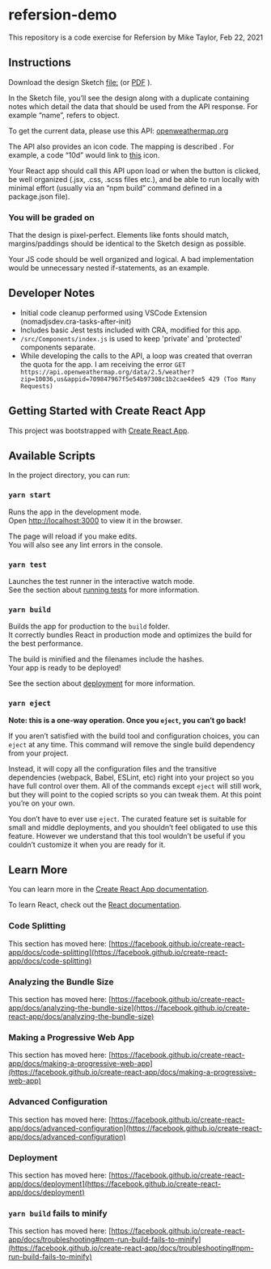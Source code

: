 # refersion-demo

This repository is a code exercise for Refersion by Mike Taylor, Feb 22, 2021

## Instructions

Download the design Sketch  [file:](http://cloud.refersion.com/c15a5d94bcfb) (or [PDF](http://cloud.refersion.com/c9f1b8302135/weatherapp.pdf) ).

In the Sketch file, you’ll see the design along with a duplicate containing notes which detail the data that should be used from the API response. For example “name”, refers to  object.

To get the current data, please use this API: [openweathermap.org](https://api.openweathermap.org/data/2.5/weather?zip=10036,us&appid=709847967f5e54b97308c1b2cae4dee5)

The API also provides an icon code. The mapping is described . For example, a code “10d” would link to [this](http://openweathermap.org/img/w/10d.png) icon.

Your React app should call this API upon load or when the button is clicked, be well organized (.jsx, .css, .scss files etc.), and be able to run locally with minimal effort (usually via an “npm build” command defined in a package.json file).

### You will be graded on

That the design is pixel-perfect. Elements like fonts should match, margins/paddings should be identical to the Sketch design as possible.

Your JS code should be well organized and logical. A bad implementation would be unnecessary nested if-statements, as an example.

## Developer Notes

- Initial code cleanup performed using VSCode Extension (nomadjsdev.cra-tasks-after-init)
- Includes basic Jest tests included with CRA, modified for this app.
- `/src/Components/index.js` is used to keep 'private' and 'protected' components separate.
- While developing the calls to the API, a loop was created that overran the quota for the app. I am receiving the error `GET https://api.openweathermap.org/data/2.5/weather?zip=10036,us&appid=709847967f5e54b97308c1b2cae4dee5 429 (Too Many Requests)`

## Getting Started with Create React App

This project was bootstrapped with [Create React App](https://github.com/facebook/create-react-app).

## Available Scripts

In the project directory, you can run:

### `yarn start`

Runs the app in the development mode.\
Open [http://localhost:3000](http://localhost:3000) to view it in the browser.

The page will reload if you make edits.\
You will also see any lint errors in the console.

### `yarn test`

Launches the test runner in the interactive watch mode.\
See the section about [running tests](https://facebook.github.io/create-react-app/docs/running-tests) for more information.

### `yarn build`

Builds the app for production to the `build` folder.\
It correctly bundles React in production mode and optimizes the build for the best performance.

The build is minified and the filenames include the hashes.\
Your app is ready to be deployed!

See the section about [deployment](https://facebook.github.io/create-react-app/docs/deployment) for more information.

### `yarn eject`

**Note: this is a one-way operation. Once you `eject`, you can’t go back!**

If you aren’t satisfied with the build tool and configuration choices, you can `eject` at any time. This command will remove the single build dependency from your project.

Instead, it will copy all the configuration files and the transitive dependencies (webpack, Babel, ESLint, etc) right into your project so you have full control over them. All of the commands except `eject` will still work, but they will point to the copied scripts so you can tweak them. At this point you’re on your own.

You don’t have to ever use `eject`. The curated feature set is suitable for small and middle deployments, and you shouldn’t feel obligated to use this feature. However we understand that this tool wouldn’t be useful if you couldn’t customize it when you are ready for it.

## Learn More

You can learn more in the [Create React App documentation](https://facebook.github.io/create-react-app/docs/getting-started).

To learn React, check out the [React documentation](https://reactjs.org/).

### Code Splitting

This section has moved here: [https://facebook.github.io/create-react-app/docs/code-splitting](https://facebook.github.io/create-react-app/docs/code-splitting)

### Analyzing the Bundle Size

This section has moved here: [https://facebook.github.io/create-react-app/docs/analyzing-the-bundle-size](https://facebook.github.io/create-react-app/docs/analyzing-the-bundle-size)

### Making a Progressive Web App

This section has moved here: [https://facebook.github.io/create-react-app/docs/making-a-progressive-web-app](https://facebook.github.io/create-react-app/docs/making-a-progressive-web-app)

### Advanced Configuration

This section has moved here: [https://facebook.github.io/create-react-app/docs/advanced-configuration](https://facebook.github.io/create-react-app/docs/advanced-configuration)

### Deployment

This section has moved here: [https://facebook.github.io/create-react-app/docs/deployment](https://facebook.github.io/create-react-app/docs/deployment)

### `yarn build` fails to minify

This section has moved here: [https://facebook.github.io/create-react-app/docs/troubleshooting#npm-run-build-fails-to-minify](https://facebook.github.io/create-react-app/docs/troubleshooting#npm-run-build-fails-to-minify)
